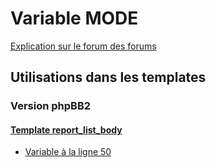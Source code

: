 # Variable MODE
[Explication sur le forum des forums](http://forum.forumactif.com/t294113-listing-des-variables#MODE)

## Utilisations dans les templates

### Version phpBB2

#### [Template report_list_body](subsilver/report_list_body.md)
* [Variable à la ligne 50](../subsilver/report_list_body.tpl#L50)